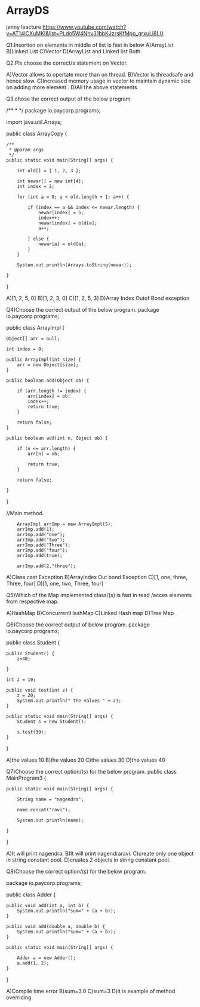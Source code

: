 # ArrayDS
jenny leacture
https://www.youtube.com/watch?v=AT14lCXuMKI&list=PLdo5W4Nhv31bbKJzrsKfMpo_grxuLl8LU


Q1.Insertion on elements in middle of list is fast in below
 A)ArrayList
 B)Linked List
 C)Vector
 D)ArrayList and Linked list Both.
 
Q2.Pls choose the correct/s statement on Vector.

A)Vector allows  to opertate  more than on thread.
B)Vector is threadsafe and hence slow.
C)Increased memory usage in vector to maintain dynamic size on adding more element .
D)All the above statements

Q3.chose the correct  output of the below program 
 
 /**
 * 
 */
package io.paycorp.programs;

import java.util.Arrays;

public class ArrayCopy {

	/**
	 * @param args
	 */
	public static void main(String[] args) {

		int old[] = { 1, 2, 3 };

		int newar[] = new int[4];
		int index = 2;

		for (int a = 0; a < old.length + 1; a++) {

			if (index == a && index <= newar.length) {
				newar[index] = 5;
				index++;
				newar[index] = old[a];
				a++;

			} else {
				newar[a] = old[a];
			}
		}

		System.out.println(Arrays.toString(newar));

	}

}


A)[1, 2, 5, 0]
B)[1, 2, 3, 0]
C)[1, 2, 5, 3]
D)Array Index Outof Bond exception


Q4)Choose the correct output of the below program.
package io.paycorp.programs;

public class ArrayImpl {

	Object[] arr = null;

	int index = 0;

	public ArrayImpl(int size) {
		arr = new Object[size];
	}

	public boolean add(Object ob) {

		if (arr.length != index) {
			arr[index] = ob;
			index++;
			return true;
		}

		return false;
	}

	public boolean add(int n, Object ob) {

		if (n <= arr.length) {
			arr[n] = ob;

			return true;
		}

		return false;

	}

}

//Main method.

		ArrayImpl arrImp = new ArrayImpl(5);
		arrImp.add(1);
		arrImp.add("one");
		arrImp.add("two");
		arrImp.add("Three");
		arrImp.add("four");
		arrImp.add(true);

		arrImp.add(2,"three");


A)Class cast Exception
B)ArrayIndex Out bond Exception
C)[1, one, three, Three, four]
D)[1, one, two, Three, four]

Q5)Which of the Map implemented class/(s) is fast in read /acces elements from  respective map.

A)HashMap
B)ConcurrentHashMap
C)Linked Hash map
D)Tree Map

Q6)Choose the correct output of below program.
package io.paycorp.programs;


public class Student {

	public Student() {
		z=40;

	}

	int z = 10;

	public void test(int z) {
		z = 20;
		System.out.println(" the values " + z);
	}

	public static void main(String[] args) {
		Student s = new Student();

		s.test(30);
	}

}


A)the values 10
B)the values 20
C)the values 30
D)the values 40

Q7)Choose the correct option/(s) for the below program.
public class MainProgram3 {

	public static void main(String[] args) {

		String name = "nagendra";

		name.concat("ravi");

		System.out.println(name);

	}

}


A)It will print nagendra.
B)It will print nagendraravi.
C)create only one object in string constant pool.
D)creates 2  objects in string constant pool.


Q8)Choose the correct option/(s) for the below program.

package io.paycorp.programs;

public class Adder {

	public void add(int a, int b) {
		System.out.println("sum=" + (a + b));
	}

	public void add(double a, double b) {
		System.out.println("sum=" + (a + b));
	}

	public static void main(String[] args) {

		Adder a = new Adder();
		a.add(1, 2);
	}

}

A)Compile time error
B)sum=3.0
C)sum=3
D)it is example of method overriding
